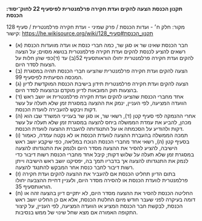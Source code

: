 **תקנון הכנסת**
**הצעה להקים ועדת חקירה פרלמנטרית לפיסעיף 22 לחוק־יסוד: הכנסת**

מקור: חלק ח׳ - ועדות הכנסת / פרק שמיני - ועדת חקירה פרלמנטרית / סעיף 128
קישור: https://he.wikisource.org/wiki/תקנון_הכנסת#סעיף_128

 * (א) חבר הכנסת שאינו שר או סגן שר, כמה חברי כנסת או ועדה מוועדות הכנסת רשאים להציע לכנסת להקים ועדת חקירה פרלמנטרית בנושא מסוים; על הצעה להקים ועדת חקירה פרלמנטרית יחולו הוראותסעיף 52(ב) עד (ד)כפי שהן חלות על הצעות לסדר היום.
 * (ב) הצעה להקים ועדת חקירה פרלמנטרית שהציעו חברי הכנסת תהיה במסגרת המכסה הסיעתית לפיסעיף 99.
 * (ג) הצעה להקים ועדת חקירה פרלמנטרית תידון בישיבת הכנסת המוקדשת לדיון בהצעות חוק המובאות לדיון מוקדם ובהצעות לסדר היום.
 * (ד) אחד מחברי הכנסת שהציעו להקים ועדת חקירה פרלמנטרית או יושב ראש הוועדה המציעה, לפי העניין, ינמק את ההצעה במסגרת זמן שלא תעלה על עשר דקות ויבקש להעבירה לוועדת הכנסת.
 * (ה) אחרי ההנמקה לפי סעיף קטן (ד), רשאי שר, או סגן שר בענייני המשרד שבו הוא מכהן, להביע את עמדת הממשלה ביחס להצעה במסגרת זמן שלא תעלה על עשר דקות ולהודיע על הסכמתה או על התנגדותה להעברת ההצעה לוועדת הכנסת.
 * (ו) תמכה הממשלה בהעברת ההצעה לוועדת הכנסת או לא נקטה עמדה, כאמור בסעיף קטן (ה), רשאי אחד מחברי הכנסת הנוכח במליאה, כפי שיקבע יושב ראש הישיבה, להציע להסיר את ההצעה מסדר היום ולנמק את התנגדותו להצעה במסגרת זמן שלא תעלה על שלוש דקות; קיבל אחד מחברי הכנסת רשות דיבור כדי לנמק את התנגדותו להצעה אך בדבריו תמך בה, יפסיקנו יושב ראש הישיבה וייתן רשות דיבור לחבר כנסת אחר המבקש להתנגד להצעה.
 * (ז) בתום הדיון תחליט הכנסת אם להעביר את ההצעה להקים ועדת חקירה פרלמנטרית לוועדת הכנסת או להסירה מסדר היום, ולעניין דחיית ההצבעה יחולו הוראותסעיף 35.
 * (ח) החליטה הכנסת להסיר את ההצעה מסדר היום, לא יתקיים דיון בהצעה זהה או דומה בעיקרה לפני שעבר חודש מיום החלטת הכנסת, אלא אם כן החליט יושב ראש הכנסת, לבקשת חבר הכנסת המציע או הוועדה המציעה, לפי העניין, על קיצור התקופה האמורה אם מצא שחל שינוי של ממש בנסיבות.